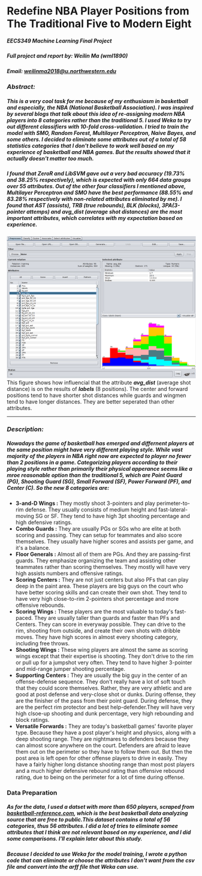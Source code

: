 # Redefine NBA Player Positions from The Traditional Five to Modern Eight

##### **EECS349 Machine Learning Final Project**
##### Full project and report by: Weilin Ma (wml1890)
##### Email: weilinma2018@u.northwestern.edu

### _Abstract:_
##### This is a very cool task for me because of my enthusiasm in basketball and especially, the NBA (National Basketball Association). I was inspired by several blogs that talk about this idea of re-assigning modern NBA players into 8 categories rather than the traditional 5. I used Weka to try out different classifiers with 10-fold cross-validation. I tried to train the model with **SMO, Random Forest, Multilayer Perceptron, Naive Bayes**, and some others. I decided to eliminate some attributes out of a total of _**58 statistics categories**_ that I don't believe to work well based on my experience of basketball and NBA games. But the results showed that it actually doesn't matter too much.


##### I found that **ZeroR** and **LibSVM** gave out a very bad accuracy (19.73% and 38.25% respectively), which is expected with only 664 data groups over 55 attributes. Out of the other four classifiers I mentioned above, Multilayer Perceptron and SMO have the best performance (88.55% and 83.28% respectively with non-related attributes eliminated by me). I found that AST (assists), TRB (true rebounds), BLK (blocks), 3PA(3-pointer attemps) and avg_dist (average shot distances) are the most important attributes, which correlates with my expectation based on experience.

![Average Shot Distances Effectiveness Visualized](https://github.com/KansoW/EECS349_Final_Project/blob/master/images/avg_dist.png)
This figure shows how influencial that the attribute **_avg_dist_** (average shot distance) is on the results of _**labels**_ (8 positions). The center and forward positions tend to have shorter shot distances while guards and wingmen tend to have longer distances. They are better seperated than other attributes.

---

### _Description:_
##### Nowadays the game of basketball has emerged and differnent players at the same position might have very different playing style. While vast majority of the players in NBA right now are expected to player no fewer than 2 positions in a game. Categorizing players according to their playing style rather than primarily their physical apperance seems like a mroe reasonable option than the traditional 5, which are Point Guard (**PG**), Shooting Guard (**SG**), Small Forward (**SF**), Power Forward (**PF**), and Center (**C**). So the new 8 categories are:

* **3-and-D Wings :** They mostly shoot 3-pointers and play perimeter-to-rim defense. They usually consists of medium height and fast-lateral-moving SG or SF. They tend to have high 3pt shooting percentage and high defensive ratings.
* **Combo Guards :** They are usually PGs or SGs who are elite at both scoring and passing. They can setup for teammates and also score themselves. They usually have higher scores and assists per game, and it's a balance.
* **Floor Generals :** Almost all of them are PGs. And they are passing-first guards. They emphasize organizing the team and assisting other teammates rather than scoring themselves. They mostly will have very high assists numbers and offensive ratings.
* **Scoring Centers :** They are not just centers but also PFs that can play deep in the paint area. These players are big guys on the court who have better scoring skills and can create their own shot. They tend to have very high close-to-rim 2-pointers shot percentage and more offensive rebounds.
* **Scoring Wings :** These players are the most valuable to today's fast-paced. They are usually taller than guards and faster than PFs and Centers. They can score in everyway possible. They can drive to the rim, shooting from outside, and create their own shots with dribble moves. They have high scores in almost every shooting category, including free throws.
* **Shooting Wings :** These wing players are almost the same as scoring wings except that their expertise is shooting. They don't drive to the rim or pull up for a jumpshot very often. They tend to have higher 3-pointer and mid-range jumper shooting percentage.
* **Supporting Centers :** They are usually the big guy in the center of an offense-defense sequence. They don't really have a lot of soft touch that they could score themselves. Rather, they are very athletic and are good at post defense and very-close shot or dunks. During offense, they are the finisher of the pass from their point guard. During defense, they are the perfect rim protector and best help-defender.They will have very high clsoe-up shooting and dunk percentage, very high rebounding and block ratings.
* **Versatile Forwards :** They are today's basketball games' favorite player type. Because they have a post player's height and physics, along with a deep shooting range. They are nightmares to defenders because they can almost score anywhere on the court. Defenders are afraid to leave them out on the perimeter so they have to follow them out. But then the post area is left open for other offense players to drive in easily. They have a fairly higher long distance shooting range than most post players and a much higher defensive rebound rating than offensive rebound rating, due to being on the perimeter for a lot of time during offense.

### Data Preparation
##### As for the data, I used a datset with more than 650 players, scraped from [basketball-reference.com](https://www.basketball-reference.com/play-index/), which is the best basketball data analyzing source that are free to public.This dataset contains a total of 56 categories, thus 56 attributes. I did a lot of tries to eliminate somee attributes that I think are not relevant based on my experience, and I did some comparisons. I'll explain later about this study.
##### Because I decided to use Weka for the model training, I wrote a python code that can **eliminate or choose** the attributes I don't want from the **csv** file and convert into the **arff** file that Weka can use.

